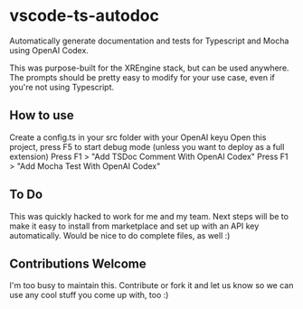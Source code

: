 # vscode-ts-autodoc

Automatically generate documentation and tests for Typescript and Mocha using OpenAI Codex.

This was purpose-built for the XREngine stack, but can be used anywhere. The prompts should be pretty easy to modify for your use case, even if you're not using Typescript.

## How to use
Create a config.ts in your src folder with your OpenAI keyu
Open this project, press F5 to start debug mode (unless you want to deploy as a full extension)
Press F1 > "Add TSDoc Comment With OpenAI Codex"
Press F1 > "Add Mocha Test With OpenAI Codex"

## To Do
This was quickly hacked to work for me and my team. Next steps will be to make it easy to install from marketplace and set up with an API key automatically.
Would be nice to do complete files, as well :)

## Contributions Welcome
I'm too busy to maintain this. Contribute or fork it and let us know so we can use any cool stuff you come up with, too :)
